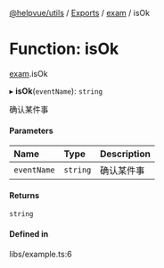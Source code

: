 [@helpvue/utils](../README.md) / [Exports](../modules.md) / [exam](../modules/exam.md) / isOk

# Function: isOk

[exam](../modules/exam.md).isOk

▸ **isOk**(`eventName`): `string`

确认某件事

#### Parameters

| Name | Type | Description |
| :------ | :------ | :------ |
| `eventName` | `string` | 确认某件事 |

#### Returns

`string`

#### Defined in

libs/example.ts:6

